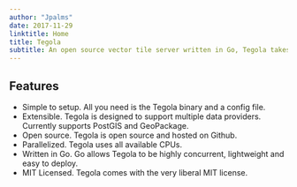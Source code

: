 ```yaml
---
author: "Jpalms"
date: 2017-11-29
linktitle: Home
title: Tegola
subtitle: An open source vector tile server written in Go, Tegola takes geospatial data and slices it into vector tiles that can be efficiently delivered to any client.
---
```


## Features

- Simple to setup. All you need is the Tegola binary and a config file.
- Extensible. Tegola is designed to support multiple data providers. Currently supports PostGIS and GeoPackage.
- Open source. Tegola is open source and hosted on Github.
- Parallelized. Tegola uses all available CPUs.
- Written in Go. Go allows Tegola to be highly concurrent, lightweight and easy to deploy.
- MIT Licensed. Tegola comes with the very liberal MIT license.